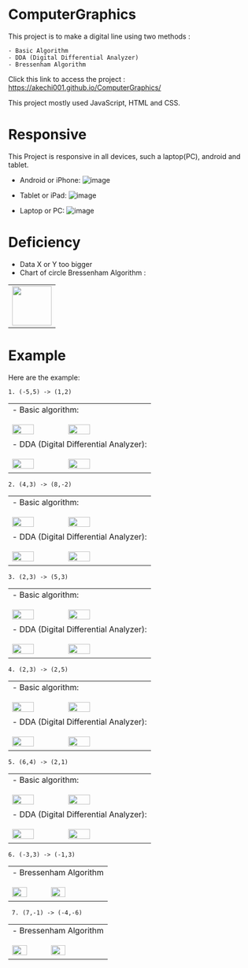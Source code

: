# ComputerGraphics

This project is to make a digital line using two methods :
```
- Basic Algorithm
- DDA (Digital Differential Analyzer)
- Bressenham Algorithm
```

Click this link to access the project : https://akechi001.github.io/ComputerGraphics/

This project mostly used JavaScript, HTML and CSS.

# Responsive
This Project is responsive in all devices, such a laptop(PC), android and tablet.
- Android or iPhone:
  ![image](https://github.com/user-attachments/assets/90c2b1be-9b9d-48eb-9dda-3b123a4c16c9)


- Tablet or iPad:
  ![image](https://github.com/user-attachments/assets/55ac4894-e43e-43fa-89f6-30dc2c8af507)


- Laptop or PC:
  ![image](https://github.com/user-attachments/assets/86b98796-1db1-4f94-a39d-8ecb2e505f6e)


# Deficiency
- Data X or Y too bigger
- Chart of circle Bressenham Algorithm : <br>
 <table>
  <tr>
    <td>
  <img src="https://github.com/user-attachments/assets/85f1c566-9db2-44c7-9af0-39a18454b5ec" width="80&"/>
 </td>
  </tr>
</table>

# Example
Here are the example:
  ```
  1. (-5,5) -> (1,2)
  ```
 <table>
  <tr>
    <td>
      - Basic algorithm: <br><br>
      <img src="https://github.com/user-attachments/assets/0638d65f-f87f-4fe9-843a-5745c1f1211c" width="40%"/>
      <img src="https://github.com/user-attachments/assets/3637946d-3601-4bfd-80d2-1361afcd0d3c" width="40%"/>
    </td>
  </tr>
   <tr>
    <td>
      - DDA (Digital Differential Analyzer): <br><br>
      <img src="https://github.com/user-attachments/assets/70aa2709-50ff-4bbe-947b-1c7df4fd6d93" width="40%"/>
      <img src="https://github.com/user-attachments/assets/96026d47-abca-412c-b1af-b98567635d8c" width="40%"/>
    </td>
  </tr>
</table>

  ```
  2. (4,3) -> (8,-2)
  ```
<table>
  <tr>
    <td>
      - Basic algorithm: <br><br>
      <img src="https://github.com/user-attachments/assets/02372ba0-2471-440a-b079-54f3f40402f0" width="40%"/>
      <img src="https://github.com/user-attachments/assets/1142f8fe-f3fe-4f44-96dd-ec9bf1daa914" width="40%"/>
    </td>
  </tr>
   <tr>
    <td>
      - DDA (Digital Differential Analyzer): <br><br>
      <img src="https://github.com/user-attachments/assets/161897c2-5b01-40fc-9a01-078f6f043df7" width="40%"/>
      <img src="https://github.com/user-attachments/assets/276e8dc4-3208-4e21-9518-cbfac0888f03" width="40%"/>
    </td>
  </tr>
</table>

  ```
  3. (2,3) -> (5,3)
  ```
<table>
  <tr>
    <td>
      - Basic algorithm: <br><br>
      <img src="https://github.com/user-attachments/assets/0f2a4aa4-3349-4c7d-86ac-965071ebae85" width="40%"/>
      <img src="https://github.com/user-attachments/assets/a50c4c11-e9bd-4ca5-b376-916b8b16985c" width="40%"/>
    </td>
  </tr>
   <tr>
    <td>
      - DDA (Digital Differential Analyzer): <br><br>
      <img src="https://github.com/user-attachments/assets/d22fae29-85b7-46ca-bc38-9a3f7c05fb0a" width="40%"/>
      <img src="https://github.com/user-attachments/assets/79e767d6-38fa-4ac8-84f4-0ea807a5b029" width="40%"/>
    </td>
  </tr>
</table>

  ```
  4. (2,3) -> (2,5)
  ```
  <table>
  <tr>
    <td>
      - Basic algorithm: <br><br>
      <img src="https://github.com/user-attachments/assets/0cc08642-0fba-4ead-a027-064da125b600" width="40%"/>
      <img src="https://github.com/user-attachments/assets/fc51346f-d16a-4f56-abaa-e20b602d5364" width="40%"/>
    </td>
  </tr>
   <tr>
    <td>
      - DDA (Digital Differential Analyzer): <br><br>
      <img src="https://github.com/user-attachments/assets/a16174f9-82c9-4f9d-95b8-08249929f2f0" width="40%"/>
      <img src="https://github.com/user-attachments/assets/56e032e3-5114-4f4b-90ed-707bc214c010" width="40%"/>
    </td>
  </tr>
</table>

  ```
  5. (6,4) -> (2,1)
  ```
  <table>
  <tr>
    <td>
      - Basic algorithm: <br><br>
      <img src="https://github.com/user-attachments/assets/f33891c5-5c0d-4973-ac1a-5a9b669886f4" width="40%"/>
      <img src="https://github.com/user-attachments/assets/36154318-12bd-4d0f-b1c4-1c6fda4a8d60" width="40%"/>
    </td>
  </tr>
   <tr>
    <td>
      - DDA (Digital Differential Analyzer): <br><br>
      <img src="https://github.com/user-attachments/assets/224b785e-a26d-41ac-9a78-d7ef426b2e9d" width="40%"/>
      <img src="https://github.com/user-attachments/assets/df85ee67-d0b1-4a65-8a2d-3e4c572695c3" width="40%"/>
    </td>
  </tr>
</table>

  ```
  6. (-3,3) -> (-1,3)
  ```
  <table>
  <tr>
    <td>
      - Bressenham Algorithm <br><br>
      <img src="https://github.com/user-attachments/assets/d5bd422f-7835-424f-a32c-319fe1432ee0" width="40%"/>
      <img src="https://github.com/user-attachments/assets/afdb3c8f-4a97-4170-b5e6-88a1a09c012d" width="40%"/>
    </td>
  </tr>
</table>

 ```
  7. (7,-1) -> (-4,-6)
  ```
  <table>
  <tr>
    <td>
      - Bressenham Algorithm <br><br>
      <img src="https://github.com/user-attachments/assets/6111b3af-9c72-4a39-bb17-1de113f0495d" width="40%"/>
      <img src="https://github.com/user-attachments/assets/7e8fc013-c416-42db-a71d-c328048c4eb1" width="40%"/>
    </td>
  </tr>
</table>



